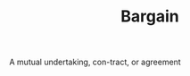 ---
title: Bargain
letter: B
permalink: "/definitions/bargain.html"
body: A mutual undertaking, con-tract, or agreement
published_at: '2018-07-07'
source: Black's Law Dictionary
layout: post
---